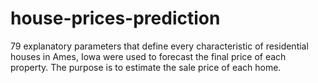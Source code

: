 # house-prices-prediction
79 explanatory parameters that define every characteristic of residential houses in Ames, Iowa were used to forecast the final price of each property. The purpose is to estimate the sale price of each home.

